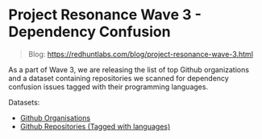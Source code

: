 # Project Resonance Wave 3 - Dependency Confusion

> Blog: https://redhuntlabs.com/blog/project-resonance-wave-3.html

As a part of Wave 3, we are releasing the list of top Github organizations and a dataset containing repositories we scanned for dependency confusion issues tagged with their programming languages.

Datasets:
- [Github Organisations](orgs.txt)
- [Github Repositories (Tagged with languages)](orgs.txt)
